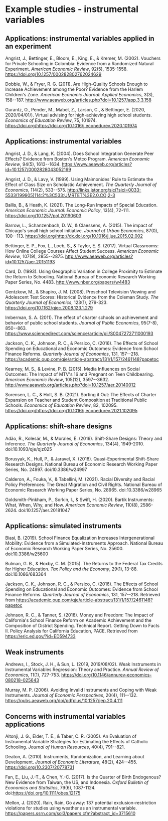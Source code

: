 # Example studies - instrumental variables

## Applications: instrumental variables applied in an experiment

Angrist, J., Bettinger, E., Bloom, E., King, E., & Kremer, M. (2002). Vouchers for Private Schooling in Colombia: Evidence from a Randomized Natural Experiment. *American Economic Review*, 92(5), 1535-1558. https://doi.org/10.1257/000282802762024629 

Dobbie, W., & Fryer, R. G. (2011). Are High-Quality Schools Enough to Increase Achievement among the Poor? Evidence from the Harlem Children's Zone. *American Economic Journal: Applied Economics*, 3(3), 158--187. http://www.aeaweb.org/articles.php?doi=10.1257/app.3.3.158 

Gurantz, O., Pender, M., Mabel, Z., Larson, C., & Bettinger, E. (2020, 2020/04/01/). Virtual advising for high-achieving high school students. *Economics of Education Review*, 75, 101974. https://doi.org/https://doi.org/10.1016/j.econedurev.2020.101974 


## Applications: instrumental variables

Angrist, J. D., & Lang, K. (2004). Does School Integration Generate Peer Effects? Evidence from Boston's Metco Program. *American Economic Review*, 94(5), 1613--1634. https://www.aeaweb.org/articles?id=10.1257/0002828043052169 

Angrist, J. D., & Lavy, V. (1999). Using Maimonides' Rule to Estimate the Effect of Class Size on Scholastic Achievement. *The Quarterly Journal of Economics*, 114(2), 533--575. http://links.jstor.org/sici?sici=0033-5533(199905)114:2%3C533:UMRTET%3E2.0.CO;2-3 

Ballis, B., & Heath, K. (2021). The Long-Run Impacts of Special Education. *American Economic Journal: Economic Policy*, 13(4), 72-111. https://doi.org/10.1257/pol.20190603

Barrow, L., Schanzenbach, D. W., & Claessens, A. (2015). The impact of Chicago's small high school initiative. *Journal of Urban Economics*, 87(0), 100--113. https://doi.org/http://dx.doi.org/10.1016/j.jue.2015.02.002 

Bettinger, E. P., Fox, L., Loeb, S., & Taylor, E. S. (2017). Virtual Classrooms: How Online College Courses Affect Student Success. *American Economic Review*, 107(9), 2855--2875. http://www.aeaweb.org/articles?id=10.1257/aer.20151193 

Card, D. (1993). Using Geographic Variation in College Proximity to Estimate the Return to Schooling. National Bureau of Economic Research Working Paper Series, No. 4483. http://www.nber.org/papers/w4483 

Gentzkow, M., & Shapiro, J. M. (2008). Preschool Television Viewing and Adolescent Test Scores: Historical Evidence from the Coleman Study. *The Quarterly Journal of Economics*, 123(1), 279-323. https://doi.org/10.1162/qjec.2008.123.1.279 

Imberman, S. A. (2011). The effect of charter schools on achievement and behavior of public school students. *Journal of Public Economics*, 95(7-8), 850--863. https://www.sciencedirect.com/science/article/pii/S0047272711000193 

Jackson, C. K., Johnson, R. C., & Persico, C. (2016). The Effects of School Spending on Educational and Economic Outcomes: Evidence from School Finance Reforms. *Quarterly Journal of Economics*, 131, 157--218. https://academic.oup.com/qje/article-abstract/131/1/157/2461148?papetoc 

Kearney, M. S., & Levine, P. B. (2015). Media Influences on Social Outcomes: The Impact of MTV's 16 and Pregnant on Teen Childbearing. *American Economic Review*, 105(12), 3597--3632. http://www.aeaweb.org/articles.php?doi=10.1257/aer.20140012 

Sorensen, L. C., & Holt, S. B. (2021). Sorting it Out: The Effects of Charter Expansion on Teacher and Student Composition at Traditional Public Schools. *Economics of Education Review*, 82, 102095. https://doi.org/https://doi.org/10.1016/j.econedurev.2021.102095 

## Applications: shift-share designs

Adão, R., Kolesár, M., & Morales, E. (2019). Shift-Share Designs: Theory and Inference. *The Quarterly Journal of Economics*, 134(4), 1949-2010. doi:10.1093/qje/qjz025

Borusyak, K., Hull, P., & Jaravel, X. (2018). Quasi-Experimental Shift-Share Research Designs. National Bureau of Economic Research Working Paper Series, No. 24997. doi:10.3386/w24997

Calderon, A., Fouka, V., & Tabellini, M. (2021). Racial Diversity and Racial Policy Preferences: The Great Migration and Civil Rights. National Bureau of Economic Research Working Paper Series, No. 28965. doi:10.3386/w28965

Goldsmith-Pinkham, P., Sorkin, I., & Swift, H. (2020). Bartik Instruments: What, When, Why, and How. *American Economic Review*, 110(8), 2586-2624. doi:10.1257/aer.20181047

## Applications: simulated instruments

Biasi, B. (2019). School Finance Equalization Increases Intergenerational Mobility: Evidence from a Simulated-Instruments Approach. National Bureau of Economic Research Working Paper Series, No. 25600. doi:10.3386/w25600

Bulman, G. B., & Hoxby, C. M. (2015). The Returns to the Federal Tax Credits for Higher Education. *Tax Policy and the Economy*, 29(1), 13-88. doi:10.1086/683364

Jackson, C. K., Johnson, R. C., & Persico, C. (2016). The Effects of School Spending on Educational and Economic Outcomes: Evidence from School Finance Reforms. *Quarterly Journal of Economics*, 131, 157--218. Retrieved from https://academic.oup.com/qje/article-abstract/131/1/157/2461148?papetoc

Johnson, R. C., & Tanner, S. (2018). Money and Freedom: The Impact of California's School Finance Reform on Academic Achievement and the Composition of District Spending. Technical Report. Getting Down to Facts II. Policy Analysis for California Education, PACE.  Retrieved from https://eric.ed.gov/?id=ED594733

## Weak instruments

Andrews, I., Stock, J. H., & Sun, L. (2019, 2019/08/02). Weak Instruments in Instrumental Variables Regression: Theory and Practice. *Annual Review of Economics*, 11(1), 727-753. https://doi.org/10.1146/annurev-economics-080218-025643 

Murray, M. P. (2006). Avoiding Invalid Instruments and Coping with Weak Instruments. *Journal of Economic Perspectives*, 20(4), 111--132. https://pubs.aeaweb.org/doi/pdfplus/10.1257/jep.20.4.111 

## Concerns with instrumental variables applications

Altonji, J. G., Elder, T. E., & Taber, C. R. (2005). An Evaluation of Instrumental Variable Strategies for Estimating the Effects of Catholic Schooling. *Journal of Human Resources*, 40(4), 791--821. 

Deaton, A. (2010). Instruments, Randomization, and Learning about Development. *Journal of Economic Literature*, 48(2), 424--455. https://doi.org/10.2307/20778731 

Fan, E., Liu, J.-T., & Chen, Y.-C. (2017). Is the Quarter of Birth Endogenous? New Evidence from Taiwan, the US, and Indonesia. *Oxford Bulletin of Economics and Statistics*, 79(6), 1087-1124. doi:https://doi.org/10.1111/obes.12175

Mellon, J. (2020). Rain, Rain, Go away: 137 potential exclusion-restriction violations for studies using weather as an instrumental variable. https://papers.ssrn.com/sol3/papers.cfm?abstract_id=3715610







